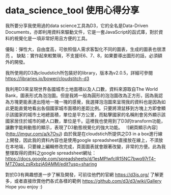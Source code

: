 # data_science_tool 使用心得分享  
我所要分享我使用過的data science工具為D3，它的全名是Data-Driven Documents，亦即利用資料來驅動文件，它是一套JavaScript的函式庫，對於資料的視覺化是一項非常好用且方便的工具。  
  
優點：彈性大，自由度高，可依照個人需求客製化不同的圖表，生成的圖表也很漂亮 。
缺點：實作起來較繁瑣，不支援IE6、7、8，如果要導出圖形的話，必須額外的開發。  
  
我所使用的D3為cloudstich所包裝好的library，版本為v2.0.5，詳細可參閱 https://libraries.io/bower/cloudstitch-d3    
  
我利用D3來呈現世界各國城市土地面積以及人口數，資料來源取自The World Bank，圖表形式為泡泡圖。但是我將一般為圓形的泡泡圖改為正方形，因為我認為方塊更能表達出陸地一塊一塊的感覺，我選擇泡泡圖來呈現我的資料也是因為如此更能直覺地看出各個國家城市面積的差距比例。只要將滑鼠移到方塊上方即會顯示該國家的城市土地總面積，單位是平方公里，而點擊國家的名稱則會另外顯示該國家居住於城市的總人口數，單位是千。這裡我也使用到了D3的transform功能，讓數字能夠動態的顯示，表現了D3動態視覺化的強大功能。  
![網頁顯示內容] (http://imgur.com/a/k7OvJ)
由於我是在cloudstich所提供之D3 in a box進行線上開發，因此我的資料內容也是使用google spreadsheet直接放在線上，不須放在本地端，只要線上編輯修改完成，頁面圖表就會跟著改變，非常的方便。此為我整理取得的資料之google spreadsheet網址：https://docs.google.com/spreadsheets/d/1esMPlwfcIR15NC7bwq97rT4-MTZ0apLzsRxbzjA9AMM/edit?usp=sharing  
  
對於D3有興趣想進一步了解及開發，可前往他們的官網 https://d3js.org/ 了解更多，或者直接欣賞他們各式各樣的範例 https://github.com/d3/d3/wiki/Gallery  
Hope you enjoy :)
